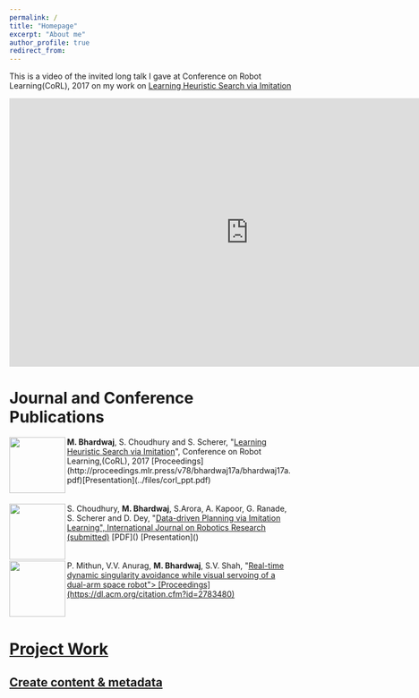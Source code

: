 ```yaml
---
permalink: /
title: "Homepage"
excerpt: "About me"
author_profile: true
redirect_from: 
---
```


This is a video of the invited long talk I gave at Conference on Robot Learning(CoRL), 2017 on my work on [Learning Heuristic Search via Imitation](https://mohakbhardwaj.github.io/SaIL/)
<iframe width="854" height="480" src="https://www.youtube.com/embed/OFmWo36N98U" frameborder="0" gesture="media" allow="encrypted-media" allowfullscreen></iframe>
<br>

Journal and Conference Publications
======

<img src="images/mstile-70x70.png" alt="" width="100" height="100" align="left">
<b>M. Bhardwaj</b>, S. Choudhury and S. Scherer, "<a href="">Learning Heuristic Search via Imitation</a>", Conference on Robot  Learning,(CoRL), 2017 [Proceedings](http://proceedings.mlr.press/v78/bhardwaj17a/bhardwaj17a.pdf)[Presentation](../files/corl_ppt.pdf)
 <br>
 <br>
 <br>

<img src="images/mstile-70x70.png" alt="" width="100" height="100" align="left">
S. Choudhury, <b>M. Bhardwaj</b>, S.Arora, A. Kapoor, G. Ranade, S. Scherer and D. Dey, "<a href="">Data-driven Planning via Imitation Learning", International Journal on Robotics Research (submitted)</a> [PDF]() [Presentation]()
  <br>
  <br>
  <br>

<img src="images/mstile-70x70.png" alt="" width="100" height="100" align="left">
P. Mithun, V.V. Anurag, <b>M. Bhardwaj</b>, S.V. Shah, "<a href="">Real-time dynamic singularity avoidance while visual servoing of a dual-arm space robot"> [Proceedings](https://dl.acm.org/citation.cfm?id=2783480)
  <br>
  <br>
  <br>


Project Work
======

Create content & metadata
------

